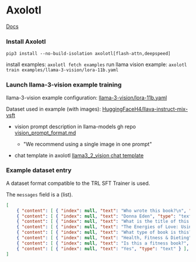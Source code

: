 
# Axolotl

[Docs](https://axolotl-ai-cloud.github.io/axolotl/)


### Install Axolotl

`pip3 install --no-build-isolation axolotl[flash-attn,deepspeed]`

install examples: `axolotl fetch examples`
run llama vision example: `axolotl train examples/llama-3-vision/lora-11b.yaml`

### Launch llama-3-vision example training

llama-3-vision example configuration: [llama-3-vision/lora-11b.yaml](https://github.com/axolotl-ai-cloud/axolotl/blob/main/examples/llama-3-vision/lora-11b.yaml)

Dataset used in example (with images): [HuggingFaceH4/llava-instruct-mix-vsft](https://huggingface.co/datasets/HuggingFaceH4/llava-instruct-mix-vsft)

- vision prompt description in llama-models gh repo [vision_prompt_format.md](https://github.com/meta-llama/llama-models/blob/main/models/llama3_2/vision_prompt_format.md)
    - "We recommend using a single image in one prompt"

- chat template in axolotl [llama3_2_vision chat template](https://github.com/axolotl-ai-cloud/axolotl/blob/bd2a594b8954103719f8d1ef739e2c3267ca36f6/src/axolotl/utils/chat_templates.py#L26)

### Example dataset entry

A dataset format compatible to the TRL SFT Trainer is used.

The `messages` field is a (list).

```json
[
    { "content": [ { "index": null, "text": "Who wrote this book?\n", "type": "text" }, { "index": 0, "text": null, "type": "image" } ], "role": "user" },
    { "content": [ { "index": null, "text": "Donna Eden", "type": "text" } ], "role": "assistant" },
    { "content": [ { "index": null, "text": "What is the title of this book?", "type": "text" } ], "role": "user" },
    { "content": [ { "index": null, "text": "The Energies of Love: Using Energy Medicine to Keep Your Relationship Thriving", "type": "text" } ], "role": "assistant" },
    { "content": [ { "index": null, "text": "What type of book is this?", "type": "text" } ], "role": "user" },
    { "content": [ { "index": null, "text": "Health, Fitness & Dieting", "type": "text" } ], "role": "assistant" },
    { "content": [ { "index": null, "text": "Is this a fitness book?", "type": "text" } ], "role": "user" },
    { "content": [ { "index": null, "text": "Yes", "type": "text" } ], "role": "assistant" }
]
```

